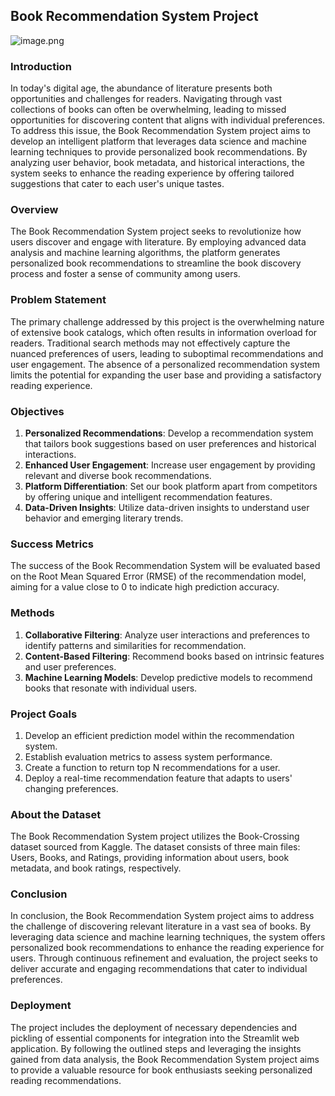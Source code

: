 ## Book Recommendation System Project

![image.png](https://github.com/kamaupaul/BOOK-RECOMMENDER-SYSTEM./blob/main/download.png)

### Introduction
In today's digital age, the abundance of literature presents both opportunities and challenges for readers. Navigating through vast collections of books can often be overwhelming, leading to missed opportunities for discovering content that aligns with individual preferences. To address this issue, the Book Recommendation System project aims to develop an intelligent platform that leverages data science and machine learning techniques to provide personalized book recommendations. By analyzing user behavior, book metadata, and historical interactions, the system seeks to enhance the reading experience by offering tailored suggestions that cater to each user's unique tastes.


### Overview
The Book Recommendation System project seeks to revolutionize how users discover and engage with literature. By employing advanced data analysis and machine learning algorithms, the platform generates personalized book recommendations to streamline the book discovery process and foster a sense of community among users.

### Problem Statement
The primary challenge addressed by this project is the overwhelming nature of extensive book catalogs, which often results in information overload for readers. Traditional search methods may not effectively capture the nuanced preferences of users, leading to suboptimal recommendations and user engagement. The absence of a personalized recommendation system limits the potential for expanding the user base and providing a satisfactory reading experience.

### Objectives
1. **Personalized Recommendations**: Develop a recommendation system that tailors book suggestions based on user preferences and historical interactions.
2. **Enhanced User Engagement**: Increase user engagement by providing relevant and diverse book recommendations.
3. **Platform Differentiation**: Set our book platform apart from competitors by offering unique and intelligent recommendation features.
4. **Data-Driven Insights**: Utilize data-driven insights to understand user behavior and emerging literary trends.

### Success Metrics
The success of the Book Recommendation System will be evaluated based on the Root Mean Squared Error (RMSE) of the recommendation model, aiming for a value close to 0 to indicate high prediction accuracy.

### Methods
1. **Collaborative Filtering**: Analyze user interactions and preferences to identify patterns and similarities for recommendation.
2. **Content-Based Filtering**: Recommend books based on intrinsic features and user preferences.
3. **Machine Learning Models**: Develop predictive models to recommend books that resonate with individual users.

### Project Goals
1. Develop an efficient prediction model within the recommendation system.
2. Establish evaluation metrics to assess system performance.
3. Create a function to return top N recommendations for a user.
4. Deploy a real-time recommendation feature that adapts to users' changing preferences.

### About the Dataset
The Book Recommendation System project utilizes the Book-Crossing dataset sourced from Kaggle. The dataset consists of three main files: Users, Books, and Ratings, providing information about users, book metadata, and book ratings, respectively.

### Conclusion
In conclusion, the Book Recommendation System project aims to address the challenge of discovering relevant literature in a vast sea of books. By leveraging data science and machine learning techniques, the system offers personalized book recommendations to enhance the reading experience for users. Through continuous refinement and evaluation, the project seeks to deliver accurate and engaging recommendations that cater to individual preferences.

### Deployment
The project includes the deployment of necessary dependencies and pickling of essential components for integration into the Streamlit web application. By following the outlined steps and leveraging the insights gained from data analysis, the Book Recommendation System project aims to provide a valuable resource for book enthusiasts seeking personalized reading recommendations.
